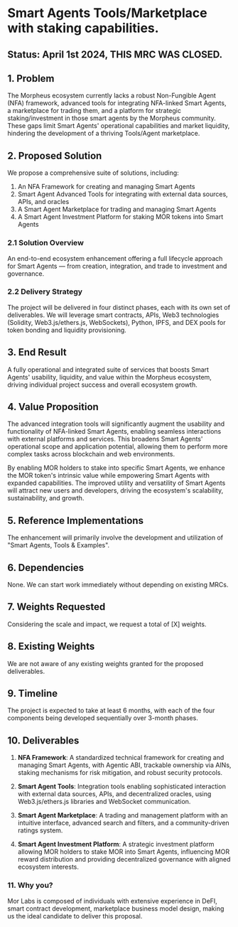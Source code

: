 # Smart Agents Tools/Marketplace with staking capabilities. 

## Status: April 1st 2024, THIS MRC WAS CLOSED.


## 1. Problem

The Morpheus ecosystem currently lacks a robust Non-Fungible Agent (NFA) framework, advanced tools for integrating NFA-linked Smart Agents, a marketplace for trading them, and a platform for strategic staking/investment in those smart agents by the Morpheus community. These gaps limit Smart Agents' operational capabilities and market liquidity, hindering the development of a thriving Tools/Agent marketplace.

## 2. Proposed Solution

We propose a comprehensive suite of solutions, including:

1. An NFA Framework for creating and managing Smart Agents
2. Smart Agent Advanced Tools for integrating with external data sources, APIs, and oracles
3. A Smart Agent Marketplace for trading and managing Smart Agents 
4. A Smart Agent Investment Platform for staking MOR tokens into Smart Agents

### 2.1 Solution Overview

An end-to-end ecosystem enhancement offering a full lifecycle approach for Smart Agents — from creation, integration, and trade to investment and governance.

### 2.2 Delivery Strategy 

The project will be delivered in four distinct phases, each with its own set of deliverables. We will leverage smart contracts, APIs, Web3 technologies (Solidity, Web3.js/ethers.js, WebSockets), Python, IPFS, and DEX pools for token bonding and liquidity provisioning.

## 3. End Result

A fully operational and integrated suite of services that boosts Smart Agents' usability, liquidity, and value within the Morpheus ecosystem, driving individual project success and overall ecosystem growth.

## 4. Value Proposition

The advanced integration tools will significantly augment the usability and functionality of NFA-linked Smart Agents, enabling seamless interactions with external platforms and services. This broadens Smart Agents' operational scope and application potential, allowing them to perform more complex tasks across blockchain and web environments.

By enabling MOR holders to stake into specific Smart Agents, we enhance the MOR token's intrinsic value while empowering Smart Agents with expanded capabilities. The improved utility and versatility of Smart Agents will attract new users and developers, driving the ecosystem's scalability, sustainability, and growth.

## 5. Reference Implementations

The enhancement will primarily involve the development and utilization of "Smart Agents, Tools & Examples".

## 6. Dependencies

None. We can start work immediately without depending on existing MRCs.

## 7. Weights Requested

Considering the scale and impact, we request a total of [X] weights.

## 8. Existing Weights

We are not aware of any existing weights granted for the proposed deliverables.

## 9. Timeline

The project is expected to take at least 6 months, with each of the four components being developed sequentially over 3-month phases.

## 10. Deliverables

1. **NFA Framework**: A standardized technical framework for creating and managing Smart Agents, with Agentic ABI, trackable ownership via AINs, staking mechanisms for risk mitigation, and robust security protocols.

2. **Smart Agent Tools**: Integration tools enabling sophisticated interaction with external data sources, APIs, and decentralized oracles, using Web3.js/ethers.js libraries and WebSocket communication.

3. **Smart Agent Marketplace**: A trading and management platform with an intuitive interface, advanced search and filters, and a community-driven ratings system.

4. **Smart Agent Investment Platform**: A strategic investment platform allowing MOR holders to stake MOR into Smart Agents, influencing MOR reward distribution and providing decentralized governance with aligned ecosystem interests.

### 11. Why you?

Mor Labs is composed of individuals with extensive experience in DeFI, smart contract development, marketplace business model design, making us the ideal candidate to deliver this proposal.
